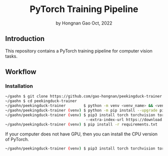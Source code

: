 <div align="center">
<h1>PyTorch Training Pipeline</a></h1>
by Hongnan Gao
Oct, 2022
<br>
</div>

## Introduction

This repository contains a PyTorch training pipeline for computer vision tasks.

## Workflow

### Installation

```bash
~/gaohn $ git clone https://github.com/gao-hongnan/peekingduck-trainer.git
~/gaohn $ cd peekingduck-trainer
~/gaohn/peekingduck-trainer        $ python -m venv <venv_name> && <venv_name>\Scripts\activate 
~/gaohn/peekingduck-trainer (venv) $ python -m pip install --upgrade pip setuptools wheel
~/gaohn/peekingduck-trainer (venv) $ pip3 install torch torchvision torchaudio \    
                                    --extra-index-url https://download.pytorch.org/whl/cu113 
~/gaohn/peekingduck-trainer (venv) $ pip install -r requirements.txt
```

If your computer does not have GPU, then you can install the CPU version of PyTorch.

```bash
~/gaohn/peekingduck-trainer (venv) $ pip3 install torch torchvision torchaudio # 1.12.1
```